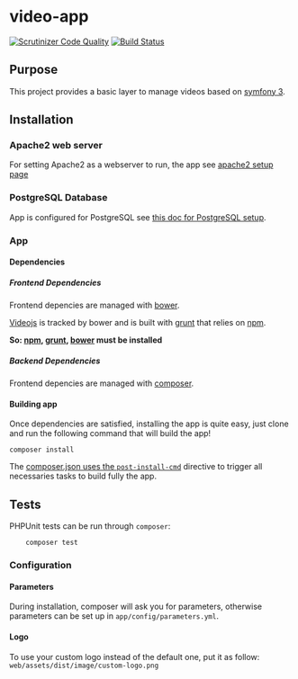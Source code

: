 # video-app

[![Scrutinizer Code Quality](https://scrutinizer-ci.com/g/benIT/sf3-video-app/badges/quality-score.png?b=dev)](https://scrutinizer-ci.com/g/benIT/sf3-video-app/?branch=dev) [![Build Status](https://scrutinizer-ci.com/g/benIT/sf3-video-app/badges/build.png?b=dev)](https://scrutinizer-ci.com/g/benIT/sf3-video-app/build-status/dev)

## Purpose

This project provides a basic layer to manage videos based on [symfony 3](https://symfony.com/).


## Installation 

### Apache2 web server

For setting Apache2 as a webserver to run, the app see [apache2 setup page](doc/apache.md)

### PostgreSQL Database

App is configured for PostgreSQL see [this doc for PostgreSQL setup](doc/db.md).

### App

#### Dependencies

##### Frontend Dependencies

Frontend depencies are managed with [bower](https://bower.io/#install-bower).

[Videojs](http://videojs.com/getting-started/) is tracked by bower and is built with [grunt](https://gruntjs.com/getting-started) that relies on [npm](https://nodejs.org/en/download/package-manager/).

**So: [npm](https://nodejs.org/en/download/package-manager/), [grunt](https://gruntjs.com/getting-started), [bower](https://bower.io/#install-bower) must be installed** 

##### Backend Dependencies
Frontend depencies are managed with [composer](https://getcomposer.org/).

#### Building app

Once dependencies are satisfied, installing the app is quite easy, just clone and run the following command that will build the app!

    composer install
    
The [composer.json uses the `post-install-cmd`](composer.json:52) directive to trigger all necessaries tasks to build fully the app.    

## Tests
    
PHPUnit tests can be run through `composer`:
        
        composer test

### Configuration

#### Parameters

During installation, composer will ask you for parameters, otherwise parameters can be set up in `app/config/parameters.yml`. 

#### Logo

To use your custom logo instead of the default one, put it as follow: `web/assets/dist/image/custom-logo.png`